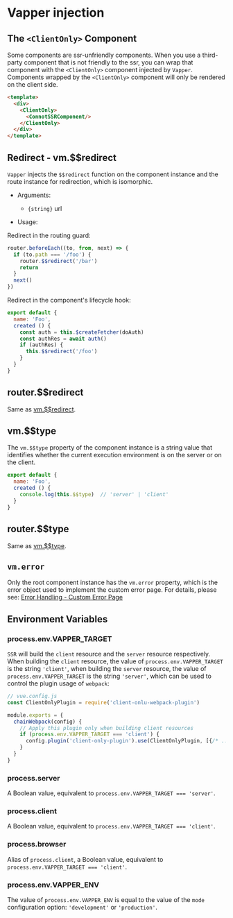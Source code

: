 # Vapper injection

## The `<ClientOnly>` Component

Some components are ssr-unfriendly components. When you use a third-party component that is not friendly to the ssr, you can wrap that component with the `<ClientOnly>` component injected by `Vapper`. Components wrapped by the `<ClientOnly>` component will only be rendered on the client side.

```html
<template>
  <div>
    <ClientOnly>
      <ConnotSSRComponent/>
    </ClientOnly>
  </div>
</template>
```

## Redirect - vm.$$redirect

`Vapper` injects the `$$redirect` function on the component instance and the route instance for redirection, which is isomorphic.

- Arguments:
  - `{string}` url

- Usage:

Redirect in the routing guard:

```js {3}
router.beforeEach((to, from, next) => {
  if (to.path === '/foo') {
    router.$$redirect('/bar')
    return
  }
  next()
})
```

Redirect in the component's lifecycle hook:

```js {7}
export default {
  name: 'Foo',
  created () {
    const auth = this.$createFetcher(doAuth)
    const authRes = await auth()
    if (authRes) {
      this.$$redirect('/foo')
    }
  }
}
```

## router.$$redirect

Same as [vm.$$redirect](/injection.html#redirect-vm-redirect).

## vm.$$type

The `vm.$$type` property of the component instance is a string value that identifies whether the current execution environment is on the server or on the client.

```js {4}
export default {
  name: 'Foo',
  created () {
    console.log(this.$$type)  // 'server' | 'client'
  }
}
```

## router.$$type

Same as [vm.$$type](/injection.html#vm-type).

## `vm.error`

Only the root component instance has the `vm.error` property, which is the error object used to implement the custom error page. For details, please see: [Error Handling - Custom Error Page](/error-handling.html#custom-error-page)

## Environment Variables

### process.env.VAPPER_TARGET

`SSR` will build the `client` resource and the `server` resource respectively. When building the `client` resource, the value of `process.env.VAPPER_TARGET` is the string `'client'`, when building the `server` resource, the value of `process.env.VAPPER_TARGET` is the string `'server'`, which can be used to control the plugin usage of `webpack`:

```js
// vue.config.js
const ClientOnlyPlugin = require('client-onlu-webpack-plugin')

module.exports = {
  chainWebpack(config) {
    // Apply this plugin only when building client resources
    if (process.env.VAPPER_TARGET === 'client') {
      config.plugin('client-only-plugin').use(ClientOnlyPlugin, [{/* ... */}])
    }
  }
}
```

### process.server

A Boolean value, equivalent to `process.env.VAPPER_TARGET === 'server'`.

### process.client

A Boolean value, equivalent to `process.env.VAPPER_TARGET === 'client'`.

### process.browser

Alias of `process.client`, a Boolean value, equivalent to `process.env.VAPPER_TARGET === 'client'`.

### process.env.VAPPER_ENV

The value of `process.env.VAPPER_ENV` is equal to the value of the `mode` configuration option: `'development'` or `'production'`.